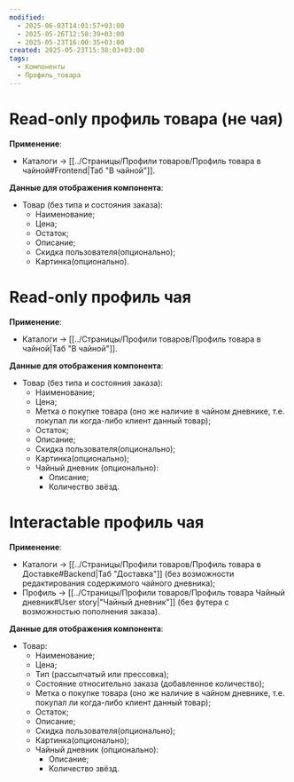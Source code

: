```yaml
---
modified:
  - 2025-06-03T14:01:57+03:00
  - 2025-05-26T12:58:39+03:00
  - 2025-05-23T16:00:35+03:00
created: 2025-05-23T15:38:03+03:00
tags:
  - Компоненты
  - Профиль_товара
---
```

# Read-only профиль товара (не чая)
**Применение**:
- Каталоги -> [[../Страницы/Профили товаров/Профиль товара в чайной#Frontend|Таб "В чайной"]].

**Данные для отображения компонента**:
- Товар (без типа и состояния заказа):
	- Наименование;
	- Цена;
	- Остаток;
	- Описание;
	- Скидка пользователя(опционально);
	- Картинка(опционально).
# Read-only профиль чая
**Применение**:
- Каталоги -> [[../Страницы/Профили товаров/Профиль товара в чайной|Таб "В чайной"]].

**Данные для отображения компонента**:
- Товар (без типа и состояния заказа):
	- Наименование;
	- Цена;
	- Метка о покупке товара (оно же наличие в чайном дневнике, т.е. покупал ли когда-либо клиент данный товар);
	- Остаток;
	- Описание;
	- Скидка пользователя(опционально);
	- Картинка(опционально);
	- Чайный дневник (опционально):
		- Описание;
		- Количество звёзд.

# Interactable профиль чая
**Применение**:
- Каталоги -> [[../Страницы/Профили товаров/Профиль товара в Доставке#Backend|Таб "Доставка"]] (без возможности редактирования содержимого чайного дневника);
- Профиль -> [[../Страницы/Профили товаров/Профиль товара Чайный дневник#User story|"Чайный дневник"]] (без футера с возможностью пополнения заказа).

**Данные для отображения компонента**:
- Товар:
	- Наименование;
	- Цена;
	- Тип (рассыпчатый или прессовка);
	- Состояние относительно заказа (добавленное количество);
	- Метка о покупке товара (оно же наличие в чайном дневнике, т.е. покупал ли когда-либо клиент данный товар);
	- Остаток;
	- Описание;
	- Скидка пользователя(опционально);
	- Картинка(опционально);
	- Чайный дневник (опционально):
		- Описание;
		- Количество звёзд.